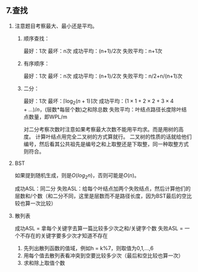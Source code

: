 ## 7.查找

1. 注意题目考察最大、最小还是平均。

    1. 顺序查找：

        最好：1次
        最坏：n次
        成功平均：(n+1)/2次
        失败平均：n+1次
    
    2. 有序顺序：

        最好：1次
        最坏：n次
        成功平均：(n+1)/2次
        失败平均：n/2+n/(n+1)次
    
    3. 二分：

        最好：1次
        最坏：$\lceil\log_2{(n+1)}\rceil$次
        成功平均：$(1\times1 + 2\times2+ 3\times 4 + \dots)/n$，(层数*每层个数)之和除总数
        失败平均：叶结点路径长度除叶结点数量，即WPL/m

        对二分考察次数时注意如果考察最大次数不能用平均求。而是用树的高度。
        计算叶结点用完全二叉树的方式算就行。
        二叉树的性质的话就给他们编号，然后看其公共祖先是编号之和上取整还是下取整，同一种取整方式则符合。

2. BST

    如果提到随机生成，则是$O(log_2n)$，否则可能是$O(n)$。

    成功ASL：同二分
    失败ASL：给每个叶结点加两个失败结点，然后计算他们的层数和/个数（和二分不同，这里是层数而不是路径长度，因为BST最后的空比较也算一次比较）

3. 散列表

    成功ASL = 拿每个关键字去算一篇比较多少次之和/关键字个数
    失败ASL = 一个不存在的关键字要多少次才知道不存在

    1. 先列出散列函数的值域，例如h = k%7，则取值为0,1,...,6
    2. 用每个值去散列表看冲突到空要比较多少次（最后和空比较也算一次）
    3. 求和除上取值个数
